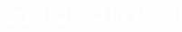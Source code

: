 <!DOCTYPE html>
<html lang="en">
<head>
    <meta charset="UTF-8">
    <meta name="description" content="موقع لهجة مانجا مكانك لتجد جميع المانجا والمانهوات التي تريدها لقرأتها">
    <meta name="viewport" content="width=device-width, initial-scale=1.0">
    <link rel="stylesheet" href="https://cdnjs.cloudflare.com/ajax/libs/font-awesome/5.15.4/css/all.min.css">
    <link rel="stylesheet" href="LahjaManga.css">
    <title>Lahga Manga</title>
    <link rel="stylesheet" href="Readmk.css">
        
</head>
<body>


<a href="LahjaManga.html" style=" color:white; display:flex; align-items: center; justify-content: center; text-decoration:none; position: relative; top:250px; 
@import url('https://fonts.googleapis.com/css2?family=Blaka+Hollow&family=Cairo&family=El+Messiri:wght@500&family=Lalezar&family=Mada:wght@300&display=swap');
 font-family: 'Lalezar', cursive; font-size: 30px;" >
اضغط هنا لتحميل الموقع

</a>


</body>

</html>
